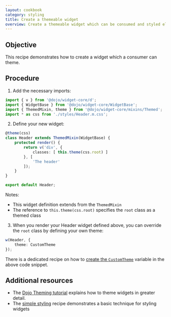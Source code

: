 ```yaml
---
layout: cookbook
category: styling
title: Create a themeable widget
overview: Create a themeable widget which can be consumed and styled elsewhere
---
```


## Objective

This recipe demonstrates how to create a widget which a consumer can theme.

## Procedure

1. Add the necessary imports:

```ts
import { v } from '@dojo/widget-core/d';
import { WidgetBase } from '@dojo/widget-core/WidgetBase';
import { ThemedMixin, theme } from '@dojo/widget-core/mixins/Themed';
import * as css from './styles/Header.m.css';
```

2. Define your new widget:

```ts
@theme(css)
class Header extends ThemedMixin(WidgetBase) {
    protected render() {
        return v('div', {
            classes: [ this.theme(css.root) ]
        }, [
            'The header'
        ]);
    }
}

export default Header;
```

Notes:

* This widget definition extends from the `ThemedMixin`
* The reference to `this.theme(css.root)` specifies the `root` class as a themed class

3. When you render your Header widget defined above, you can override the `root` class by defining your own theme:

```ts
w(Header, {
    theme: CustomTheme
});
```

There is a dedicated recipe on how to [create the `CustomTheme`](https://dojo.io/cookbook/styling/built-in-widget-theming.md) variable in the above code snippet.

## Additional resources

* The [Dojo Theming tutorial](https://dojo.io/tutorials/007_theming/) explains how to theme widgets in greater detail.
* The [simple styling](https://dojo.io/cookbook/styling/simple-styling.md) recipe demonstrates a basic technique for styling widgets
